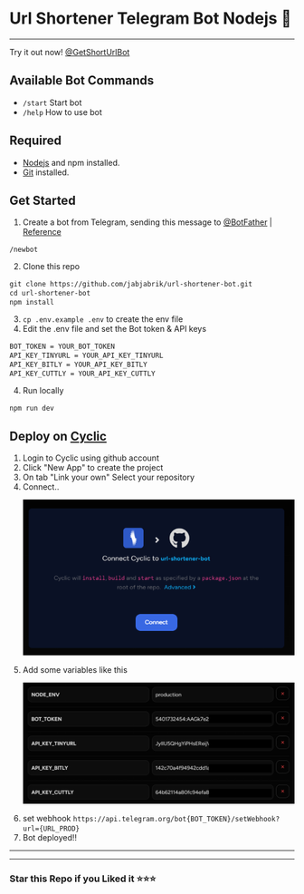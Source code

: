 # Url Shortener Telegram Bot Nodejs 🤖

---

Try it out now! [@GetShortUrlBot](https://t.me/GetShortUrlBot)

## Available Bot Commands

-   `/start` Start bot
-   `/help` How to use bot

## Required

-   [Nodejs](https://nodejs.org/) and npm installed.
-   [Git](https://git-scm.com/) installed.

## Get Started

1. Create a bot from Telegram, sending this message to [@BotFather](https://t.me/BotFather) | [Reference](https://core.telegram.org/bots#creating-a-new-bot)

```
/newbot
```

2. Clone this repo

```
git clone https://github.com/jabjabrik/url-shortener-bot.git
cd url-shortener-bot
npm install
```

3. `cp .env.example .env` to create the env file
4. Edit the .env file and set the Bot token & API keys

```
BOT_TOKEN = YOUR_BOT_TOKEN
API_KEY_TINYURL = YOUR_API_KEY_TINYURL
API_KEY_BITLY = YOUR_API_KEY_BITLY
API_KEY_CUTTLY = YOUR_API_KEY_CUTTLY
```

4. Run locally

```
npm run dev
```

## Deploy on [Cyclic](https://app.cyclic.sh)

1. Login to Cyclic using github account
2. Click "New App" to create the project
3. On tab "Link your own" Select your repository
4. Connect..<p align="center"><img src="assets/connect.png" alt="connect to repo" /></p>
5. Add some variables like this<p align="center"><img src="assets/variables.png" alt="Variables environment" /></p>
6. set webhook `https://api.telegram.org/bot{BOT_TOKEN}/setWebhook?url={URL_PROD}`
7. Bot deployed!!

---

---

### Star this Repo if you Liked it ⭐⭐⭐

